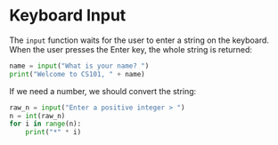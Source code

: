 # Keyboard Input

The `input` function waits for the user to enter a string on the keyboard. When the user presses the Enter key, the whole string is returned:

```python
name = input("What is your name? ") 
print("Welcome to CS101, " + name)
```

If we need a number, we should convert the string:

```python
raw_n = input("Enter a positive integer > ") 
n = int(raw_n)
for i in range(n):  
    print("*" * i)
```